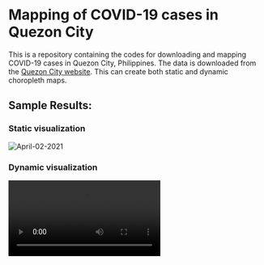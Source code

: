 # Mapping of COVID-19 cases in Quezon City
This is a repository containing the codes for downloading and mapping COVID-19 cases in Quezon City, Philippines. The data is downloaded from the [Quezon City website](https://quezoncity.gov.ph/covid19counts). This can create both static and dynamic choropleth maps.

## Sample Results:

### Static visualization

![April-02-2021](https://user-images.githubusercontent.com/13530187/113497994-86140480-953b-11eb-8ac3-94c683a4dc08.png)

### Dynamic visualization

![Dynamic map](https://user-images.githubusercontent.com/13530187/113498006-a2b03c80-953b-11eb-8e0a-e6387bc536f3.mp4)






